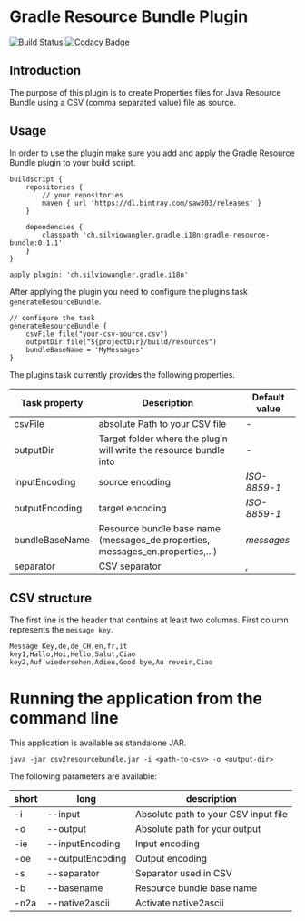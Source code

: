 # Gradle Resource Bundle Plugin

[![Build Status](https://travis-ci.org/saw303/gradle-resource-bundle.svg?branch=master)](https://travis-ci.org/saw303/gradle-resource-bundle)
[![Codacy Badge](https://api.codacy.com/project/badge/Grade/c7c0aaca629f456390643b957844548a)](https://www.codacy.com/app/saw303/gradle-resource-bundle?utm_source=github.com&amp;utm_medium=referral&amp;utm_content=saw303/gradle-resource-bundle&amp;utm_campaign=Badge_Grade)

## Introduction 
The purpose of this plugin is to create Properties files for Java Resource Bundle using a CSV (comma separated value) file as source.

## Usage
In order to use the plugin make sure you add and apply the Gradle Resource Bundle plugin to your build script.

    buildscript {
        repositories {
            // your repositories
            maven { url 'https://dl.bintray.com/saw303/releases' }
        }
    
        dependencies {
            classpath 'ch.silviowangler.gradle.i18n:gradle-resource-bundle:0.1.1'
        }
    }

    apply plugin: 'ch.silviowangler.gradle.i18n'
    
After applying the plugin you need to configure the plugins task `generateResourceBundle`.
    
    // configure the task
    generateResourceBundle {
        csvFile file("your-csv-source.csv")
        outputDir file("${projectDir}/build/resources")
        bundleBaseName = 'MyMessages'
    }

The plugins task currently provides the following properties.

Task property | Description | Default value
--- | --- | ---
csvFile | absolute Path to your CSV file | -
outputDir | Target folder where the plugin will write the resource bundle into | -
inputEncoding | source encoding | _ISO-8859-1_
outputEncoding | target encoding | _ISO-8859-1_
bundleBaseName | Resource bundle base name (messages_de.properties, messages_en.properties,...) | _messages_
separator | CSV separator | _,_

## CSV structure

The first line is the header that contains at least two columns. First column represents the `message key`.

    Message Key,de,de_CH,en,fr,it
    key1,Hallo,Hoi,Hello,Salut,Ciao
    key2,Auf wiedersehen,Adieu,Good bye,Au revoir,Ciao
    
# Running the application from the command line

This application is available as standalone JAR. 

    java -jar csv2resourcebundle.jar -i <path-to-csv> -o <output-dir>
    
The following parameters are available:

short | long | description
--- | --- | ---
-i | --input | Absolute path to your CSV input file
-o | --output | Absolute path for your output   
-ie | --inputEncoding | Input encoding
-oe | --outputEncoding | Output encoding
-s | --separator | Separator used in CSV
-b | --basename | Resource bundle base name
-n2a | --native2ascii | Activate native2ascii


